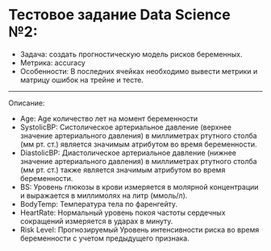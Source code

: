 # Тестовое задание Data Science №2:

- Задача: создать прогностическую модель рисков беременных.
- Метрика: accuracy
- Особенности: В последних ячейках необходимо вывести метрики и матрицу ошибок на трейне и тесте.
---
Описание:
- Age: Age количество лет на момент беременности
- SystolicBP: Систолическое артериальное давление (верхнее значение артериального давления) в миллиметрах ртутного столба (мм рт. ст.) является значимым атрибутом во время беременности.
- DiastolicBP: Диастолическое артериальное давление (нижнее значение артериального давления) в миллиметрах ртутного столба (мм рт. ст.) также является значимым атрибутом во время беременности.
- BS: Уровень глюкозы в крови измеряется в молярной концентрации и выражается в миллимолях на литр (ммоль/л).
- BodyTemp: Температура тела по фаренгейту.
- HeartRate: Нормальный уровень покоя частоты сердечных сокращений измеряется в ударах в минуту.
- Risk Level: Прогнозируемый Уровень интенсивности риска во время беременности с учетом предыдущего признака.

